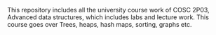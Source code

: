 This repository includes all the university course work of COSC 2P03, Advanced data structures, which includes labs and lecture work.
This course goes over Trees, heaps, hash maps, sorting, graphs etc.
